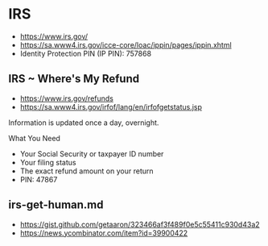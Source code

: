 # IRS

* https://www.irs.gov/
* https://sa.www4.irs.gov/icce-core/loac/ippin/pages/ippin.xhtml
* Identity Protection PIN (IP PIN): 757868


## IRS ~ Where's My Refund

* https://www.irs.gov/refunds
* https://sa.www4.irs.gov/irfof/lang/en/irfofgetstatus.jsp


Information is updated once a day, overnight.

What You Need

* Your Social Security or taxpayer ID number
* Your filing status
* The exact refund amount on your return
* PIN: 47867


## irs-get-human.md

* https://gist.github.com/getaaron/323466af3f489f0e5c55411c930d43a2
* https://news.ycombinator.com/item?id=39900422
